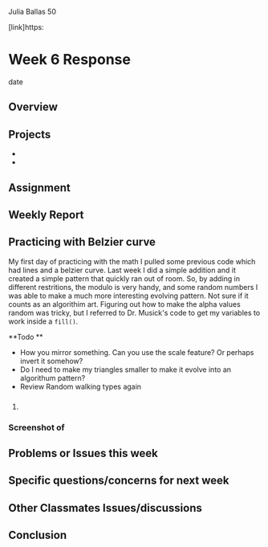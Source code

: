 Julia Ballas 50

[link]https:

# Week 6 Response

date

## Overview

## Projects

- 
- 

## Assignment

## Weekly Report

## Practicing with Belzier curve

My first day of practicing with the math I pulled some previous code which had lines and a belzier curve. Last week I did a simple addition and it created a simple pattern that quickly ran out of room. So, by adding in different restritions, the modulo is very handy, and some random numbers I was able to make a much more interesting evolving pattern. Not sure if it counts as an algorithim art. Figuring out how to make the alpha values random was tricky, but I referred to Dr. Musick's code to get my variables to work inside a ```fill()```.

**Todo **
- How you mirror something. Can you use the scale feature? Or perhaps invert it somehow? 
- Do I need to make my triangles smaller to make it evolve into an algorithum pattern? 
- Review Random walking types again

### 

1. 

### Screenshot of 


## Problems or Issues this week

## Specific questions/concerns for next week

## Other Classmates Issues/discussions


## Conclusion
